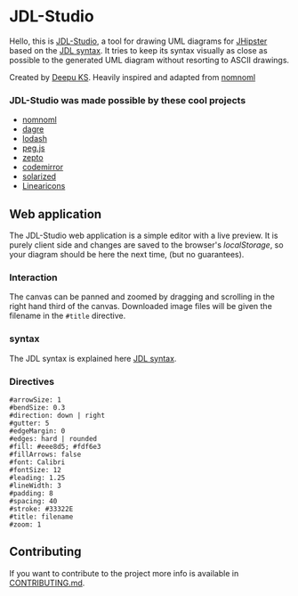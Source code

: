 JDL-Studio
=======

Hello, this is [JDL-Studio](https://jhipster.github.io/jdl-studio/), a tool for drawing UML diagrams for [JHipster](https://jhipster.github.io) based on the [JDL syntax](https://jhipster.github.io/jhipster-uml/#jdl). It tries to keep its syntax visually as close as possible to the generated UML diagram without resorting to ASCII drawings.

Created by [Deepu KS](https://github.com/deepu105). Heavily inspired and adapted from  [nomnoml](https://github.com/skanaar/nomnoml)

### JDL-Studio was made possible by these cool projects

- [nomnoml](https://github.com/skanaar/nomnoml)
- [dagre](https://github.com/cpettitt/dagre)
- [lodash](http://lodash.com)
- [peg.js](http://pegjs.org/)
- [zepto](http://zeptojs.com/)
- [codemirror](https://codemirror.net/)
- [solarized](http://ethanschoonover.com/solarized)
- [Linearicons](https://linearicons.com/free)

## Web application

The JDL-Studio web application is a simple editor with a live preview. It is purely client side and changes are saved to the browser's _localStorage_, so your diagram should be here the next time, (but no guarantees).

### Interaction

The canvas can be panned and zoomed by dragging and scrolling in the right hand third of the canvas. Downloaded image files will be given the filename in the `#title` directive.

### syntax

The JDL syntax is explained here [JDL syntax](https://jhipster.github.io/jdl/#jdllanguage).

### Directives

    #arrowSize: 1
    #bendSize: 0.3
    #direction: down | right
    #gutter: 5
    #edgeMargin: 0
    #edges: hard | rounded
    #fill: #eee8d5; #fdf6e3
    #fillArrows: false
    #font: Calibri
    #fontSize: 12
    #leading: 1.25
    #lineWidth: 3
    #padding: 8
    #spacing: 40
    #stroke: #33322E
    #title: filename
    #zoom: 1

## Contributing

If you want to contribute to the project more info is available in [CONTRIBUTING.md](CONTRIBUTING.md).

